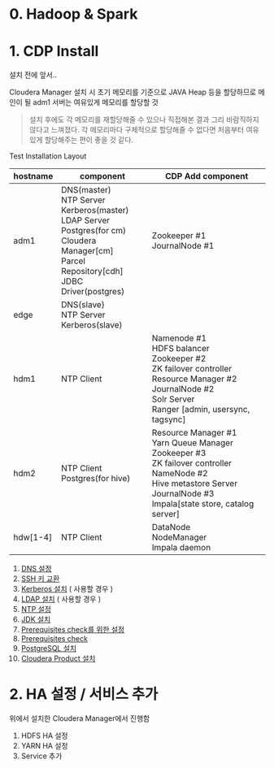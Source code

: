 # 0. Hadoop & Spark



# 1. CDP Install

설치 전에 앞서..

Cloudera Manager 설치 시 초기 메모리를 기준으로 JAVA Heap 등을 할당하므로 메인이 될 adm1 서버는 여유있게 메모리를 할당할 것

> 설치 후에도 각 메모리를 재할당해줄 수 있으나 직접해본 결과 그리 바람직하지 않다고 느껴졌다. 각 메모리마다 구체적으로 할당해줄 수 없다면 처음부터 여유있게 할당해주는 편이 좋을 것 같다.

Test Installation Layout

| hostname | component                                                    | CDP Add component                                            |
| -------- | ------------------------------------------------------------ | ------------------------------------------------------------ |
| adm1     | DNS(master)<br />NTP Server<br />Kerberos(master)<br />LDAP Server<br />Postgres(for cm)<br />Cloudera Manager[cm]<br />Parcel Repository[cdh]<br />JDBC Driver(postgres) | Zookeeper #1<br />JournalNode #1                             |
| edge     | DNS(slave)<br />NTP Server<br />Kerberos(slave)              |                                                              |
| hdm1     | NTP Client                                                   | Namenode #1<br />HDFS balancer<br />Zookeeper #2<br />ZK failover controller<br />Resource Manager #2<br />JournalNode #2<br />Solr Server<br />Ranger [admin, usersync, tagsync] |
| hdm2     | NTP Client<br />Postgres(for hive)                           | Resource Manager #1<br />Yarn Queue Manager<br />Zookeeper #3<br />ZK failover controller<br />NameNode #2<br />Hive metastore Server<br />JournalNode #3<br />Impala[state store, catalog server] |
| hdw[1-4] | NTP Client                                                   | DataNode<br />NodeManager<br />Impala daemon                 |



1. [DNS 설정](https://github.com/Joonhong-Park/Study/blob/main/1_01%20CDP_DNS.md)
2. [SSH 키 교환](https://github.com/Joonhong-Park/Study/blob/main/1_02%20Key_exchange.md)
3. [Kerberos 설치](https://github.com/Joonhong-Park/Study/blob/main/1_03%20CDP_Kerberos.md) ( 사용할 경우 )
4. [LDAP 설치](https://github.com/Joonhong-Park/Study/blob/main/1_04%20CDP_LDAP.md) ( 사용할 경우 )
5. [NTP 설정](https://github.com/Joonhong-Park/Study/blob/main/1_05%20CDP_NTP.md)
6. [JDK 설치](https://github.com/Joonhong-Park/Study/blob/main/1_06%20CDP_JDK.md)
7. [Prerequisites check를 위한 설정](https://github.com/Joonhong-Park/Study/blob/main/1_07%20CDP_Setting%20for%20Prerequisites%20check.md)
8. [Prerequisites check](https://github.com/Joonhong-Park/Study/blob/main/1_08%20CDP_Prerequisites%20check.md)
9. [PostgreSQL 설치](https://github.com/Joonhong-Park/Study/blob/main/1_09%20CDP_PostgreSQL.md)
10. [Cloudera Product 설치](https://github.com/Joonhong-Park/Study/blob/main/1_10%20CDP_Cloudera%20Product%20Install.md)



# 2. HA 설정 / 서비스 추가

위에서 설치한 Cloudera Manager에서 진행함



1. HDFS HA 설정
2. YARN HA 설정
3. Service 추가